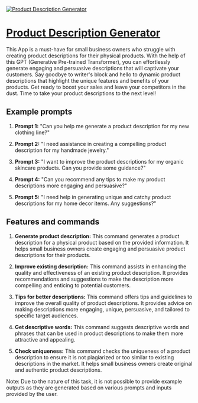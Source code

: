[![Product Description Generator](https://files.oaiusercontent.com/file-w615dnMGh4757iuQaZZssD9L?se=2123-10-16T21%3A46%3A51Z&sp=r&sv=2021-08-06&sr=b&rscc=max-age%3D31536000%2C%20immutable&rscd=attachment%3B%20filename%3DProduct_Description_Generator_Tools.webp&sig=eP698noQrn%2BiCI1jNXLA4d88mEiX4LbDMoswYnHBXNg%3D)](https://chat.openai.com/g/g-Z6qhetSRr-product-description-generator)

# [Product Description Generator](https://chat.openai.com/g/g-Z6qhetSRr-product-description-generator)

This App is a must-have for small business owners who struggle with creating product descriptions for their physical products. With the help of this GPT (Generative Pre-trained Transformer), you can effortlessly generate engaging and persuasive descriptions that will captivate your customers. Say goodbye to writer's block and hello to dynamic product descriptions that highlight the unique features and benefits of your products. Get ready to boost your sales and leave your competitors in the dust. Time to take your product descriptions to the next level!

## Example prompts

1. **Prompt 1:** "Can you help me generate a product description for my new clothing line?"

2. **Prompt 2:** "I need assistance in creating a compelling product description for my handmade jewelry."

3. **Prompt 3:** "I want to improve the product descriptions for my organic skincare products. Can you provide some guidance?"

4. **Prompt 4:** "Can you recommend any tips to make my product descriptions more engaging and persuasive?"

5. **Prompt 5:** "I need help in generating unique and catchy product descriptions for my home decor items. Any suggestions?"

## Features and commands

1. **Generate product description:** This command generates a product description for a physical product based on the provided information. It helps small business owners create engaging and persuasive product descriptions for their products.

2. **Improve existing description:** This command assists in enhancing the quality and effectiveness of an existing product description. It provides recommendations and suggestions to make the description more compelling and enticing to potential customers.

3. **Tips for better descriptions:** This command offers tips and guidelines to improve the overall quality of product descriptions. It provides advice on making descriptions more engaging, unique, persuasive, and tailored to specific target audiences.

4. **Get descriptive words:** This command suggests descriptive words and phrases that can be used in product descriptions to make them more attractive and appealing.

5. **Check uniqueness:** This command checks the uniqueness of a product description to ensure it is not plagiarized or too similar to existing descriptions in the market. It helps small business owners create original and authentic product descriptions.

Note: Due to the nature of this task, it is not possible to provide example outputs as they are generated based on various prompts and inputs provided by the user.